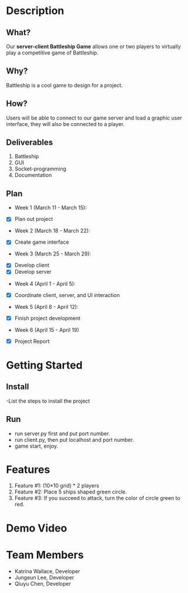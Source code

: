 # Description
## What?
Our **server-client Battleship Game** allows one or two players to virtually play a competitive game of Battleship.
## Why?
Battleship is a cool game to design for a project.
## How?
Users will be able to connect to our game server and load a graphic user interface, they will also be connected to a player.
## Deliverables
1. Battleship
2. GUI
3. Socket-programming
4. Documentation
## Plan
- Week 1 (March 11 - March 15):
- [X] Plan out project
- Week 2 (March 18 - March 22):
- [X] Create game interface
- Week 3 (March 25 - March 29):
- [X] Develop client
- [X] Develop server
- Week 4 (April 1 - April 5):
- [X] Coordinate client, server, and UI interaction
- Week 5 (April 8 - April 12):
- [X] Finish project development
- Week 6 (April 15 - April 19) 
- [X] Project Report

# Getting Started
## Install
-List the steps to install the project
## Run
- run server.py first and put port number.
- run client.py, then put localhost and port number.
- game start, enjoy.
# Features
1. Feature #1: (10*10 grid) * 2 players
2. Feature #2: Place 5 ships shaped green circle.
3. Feature #3: If you succeed to attack, turn the color of circle green to red.
# Demo Video
# Team Members
- Katrina Wallace, Developer
- Jungeun Lee, Developer
- Qiuyu Chen, Developer
